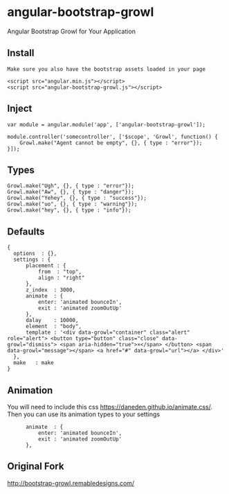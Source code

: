 # angular-bootstrap-growl
Angular Bootstrap Growl for Your Application

## Install
```
Make sure you also have the bootstrap assets loaded in your page

<script src="angular.min.js"></script>
<script src="angular-bootstrap-growl.js"></script>
```
## Inject
```
var module = angular.module('app', ['angular-bootstrap-growl']);

module.controller('somecontroller', ['$scope', 'Growl', function() {
    Growl.make("Agent cannot be empty", {}, { type : "error"});
}]);
```
## Types
```
Growl.make("Ugh", {}, { type : "error"});
Growl.make("Aw", {}, { type : "danger"});
Growl.make("Yehey", {}, { type : "success"});
Growl.make("uo", {}, { type : "warning"});
Growl.make("hey", {}, { type : "info"});
```
## Defaults
```
{
  options  : {},
  settings : {
      placement : {
          from  : "top",
          align : "right"
      },
      z_index  : 3000,
      animate  : {
          enter: 'animated bounceIn',
          exit : 'animated zoomOutUp'
      },
      dalay    : 10000,
      element  : "body",
      template : '<div data-growl="container" class="alert" role="alert"> <button type="button" class="close" data-growl="dismiss"> <span aria-hidden="true">×</span> </button> <span data-growl="message"></span> <a href="#" data-growl="url"></a> </div>'
  },
  make   : make
}
```

## Animation
You will need to include this css https://daneden.github.io/animate.css/. Then you can use its animation types to your settings
```
      animate  : {
          enter: 'animated bounceIn',
          exit : 'animated zoomOutUp'
      },
```
## Original Fork

http://bootstrap-growl.remabledesigns.com/



